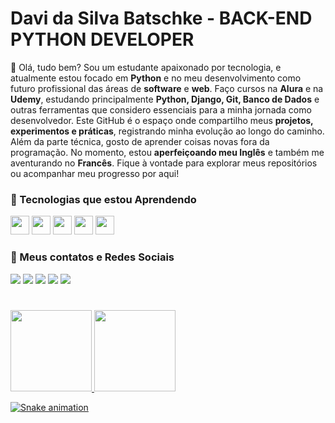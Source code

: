 # Davi da Silva Batschke - BACK-END PYTHON DEVELOPER
👋 Olá, tudo bem? Sou um estudante apaixonado por tecnologia, e atualmente estou focado em **Python** e no meu desenvolvimento como futuro profissional das áreas de **software** e **web**. Faço cursos na **Alura** e na **Udemy**, estudando principalmente **Python, Django, Git, Banco de Dados** e outras ferramentas que considero essenciais para a minha jornada como desenvolvedor. Este GitHub é o espaço onde compartilho meus **projetos, experimentos e práticas**, registrando minha evolução ao longo do caminho. Além da parte técnica, gosto de aprender coisas novas fora da programação. No momento, estou **aperfeiçoando meu Inglês** e também me aventurando no **Francês**. Fique à vontade para explorar meus repositórios ou acompanhar meu progresso por aqui!


### 📖 Tecnologias que estou Aprendendo
<div>
<img loading="lazy" src="https://cdn.jsdelivr.net/gh/devicons/devicon@latest/icons/python/python-original.svg" width="30" height="30"/>
<img loading="lazy" src="https://cdn.jsdelivr.net/gh/devicons/devicon@latest/icons/django/django-plain.svg" width="30" height="30"/>
<img loading="lazy" src="https://cdn.jsdelivr.net/gh/devicons/devicon@latest/icons/git/git-original.svg" width="30" height="30"/>
<img loading="lazy" src="https://cdn.jsdelivr.net/gh/devicons/devicon@latest/icons/mysql/mysql-original.svg" width="30" height="30"/>
<img loading="lazy" src="https://cdn.jsdelivr.net/gh/devicons/devicon@latest/icons/docker/docker-plain.svg" width="30" height="30"/>
</div>
 

### 📡 Meus contatos e Redes Sociais
<div>
<a href="https://www.linkedin.com/in/davibatschke" target="_blank"><img loading="lazy" src="https://custom-icon-badges.demolab.com/badge/LinkedIn-0A66C2?logo=linkedin-white&logoColor=fff" target="_blank"></a>   
<a href="https://open.spotify.com/user/d3jvdmatbgtd2oen8z5g5gksn" target="_blank"><img loading="lazy" src="https://img.shields.io/badge/Spotify-1ED760?logo=spotify&logoColor=white" target="_blank"></a>
<a href="https://instagram.com/davibatschke/" target="_blank"><img loading="lazy" src="https://img.shields.io/badge/Instagram-%23E4405F.svg?logo=Instagram&logoColor=white" target="_blank"></a>
<a href="https://www.twitch.tv/davibatschke" target="_blank"><img loading="lazy" src="https://img.shields.io/badge/Twitch-%239146FF.svg?logo=Twitch&logoColor=white" target="_blank"></a>
<a href="linktree" target="_blank"><img loading="lazy" src="https://img.shields.io/badge/LinkTree-1de9b6?logo=linktree&logoColor=white" target="_blank"></a>
</div>

#
<div>
<a href="https://github.com/davibatschke">
<img loading="lazy" height="130em" src="https://github-readme-stats.vercel.app/api/top-langs/?username=davibatschke&layout=compact&langs_count=7&theme=dark"/>
<img loading="lazy" height="130em" src="https://github-readme-stats.vercel.app/api?username=davibatschke&show_icons=true&theme=dark&include_all_commits=true&count_private=true"/>
</div>

![Snake animation](https://github.com/davibatschke/davibatschke/blob/output/github-contribution-grid-snake.svg)
